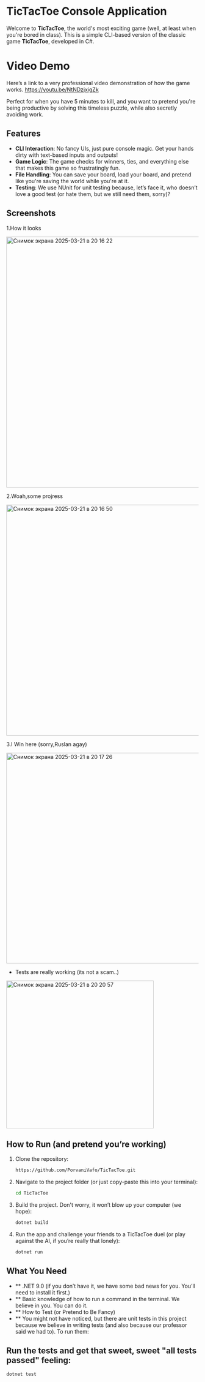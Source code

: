 # TicTacToe Console Application

Welcome to **TicTacToe**, the world's most exciting game (well, at least when you're bored in class). This is a simple CLI-based version of the classic game **TicTacToe**, developed in C#. 

# Video Demo
Here’s a link to a very professional video demonstration of how the game works.
https://youtu.be/NtNDzjxigZk


Perfect for when you have 5 minutes to kill, and you want to pretend you're being productive by solving this timeless puzzle, while also secretly avoiding work.

## Features

- **CLI Interaction**: No fancy UIs, just pure console magic. Get your hands dirty with text-based inputs and outputs!
- **Game Logic**: The game checks for winners, ties, and everything else that makes this game so frustratingly fun.
- **File Handling**: You can save your board, load your board, and pretend like you're saving the world while you're at it.
- **Testing**: We use NUnit for unit testing because, let’s face it, who doesn’t love a good test (or hate them, but we still need them, sorry)?

## Screenshots
1.How it looks

<img width="655" alt="Снимок экрана 2025-03-21 в 20 16 22" src="https://github.com/user-attachments/assets/044e46a4-74e9-4b77-a516-3f44f1152662" />


2.Woah,some projress


<img width="603" alt="Снимок экрана 2025-03-21 в 20 16 50" src="https://github.com/user-attachments/assets/ef283781-ef4a-45e5-99bc-184d58c7e4ef" />



3.I Win here (sorry,Ruslan agay)


<img width="550" alt="Снимок экрана 2025-03-21 в 20 17 26" src="https://github.com/user-attachments/assets/ba8e40c8-312c-46fb-a438-54fdb4c02b30" />



- Tests are really working (its not a scam..)

<img width="386" alt="Снимок экрана 2025-03-21 в 20 20 57" src="https://github.com/user-attachments/assets/1ea5bab2-5857-4ac5-8181-6a347b7298db" />


## How to Run (and pretend you’re working)

1. Clone the repository:
   ```bash
   https://github.com/PorvaniVafo/TicTacToe.git
   
2. Navigate to the project folder (or just copy-paste this into your terminal):
   ```bash
   cd TicTacToe
   
3. Build the project. Don't worry, it won’t blow up your computer (we hope):
   ```bash
   dotnet build
   
4. Run the app and challenge your friends to a TicTacToe duel (or play against the AI, if you’re really that lonely):
     ```bash
   dotnet run

## What You Need
- ** .NET 9.0 (if you don’t have it, we have some bad news for you. You’ll need to install it first.)
- ** Basic knowledge of how to run a command in the terminal. We believe in you. You can do it.
- ** How to Test (or Pretend to Be Fancy)
- ** You might not have noticed, but there are unit tests in this project because we believe in writing tests (and also because our professor said we had to). To run them:

## Run the tests and get that sweet, sweet "all tests passed" feeling:
```bash
dotnet test


